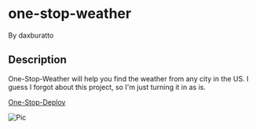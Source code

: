 # one-stop-weather

By daxburatto

## Description

One-Stop-Weather will help you find the weather from any city in the US. I guess I forgot about this project, so I'm just turning it in as is.

[One-Stop-Deploy](https://daxburatto.github.io/one-stop-weather/)

![Pic](one-stop-weather\assets\public\Screenshot.jpg "One-Stop-Weather")
